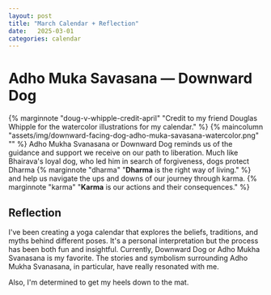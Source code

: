 ```yaml
---
layout: post
title: "March Calendar + Reflection"
date:   2025-03-01
categories: calendar
---
```

# Adho Muka Savasana — Downward Dog
{% marginnote "doug-v-whipple-credit-april" "Credit to my friend Douglas Whipple for the watercolor illustrations for my calendar." %}
{% maincolumn "assets/img/downward-facing-dog-adho-muka-savasana-watercolor.png" "" %}
Adho Mukha Svanasana or Downward Dog reminds us of the guidance and support we receive on our path to liberation. Much like Bhairava's loyal dog, who led him in search of forgiveness, dogs protect Dharma
{% marginnote "dharma" "**Dharma** is the right way of living." %}
and help us navigate the ups and downs of our journey through karma.
{% marginnote "karma" "**Karma** is our actions and their consequences." %}

## Reflection
I've been creating a yoga calendar that explores the beliefs, traditions, and myths behind different poses. It's a personal interpretation but the process has been both fun and insightful. Currently, Downward Dog or Adho Mukha Svanasana is my favorite. The stories and symbolism surrounding Adho Mukha Svanasana, in particular, have really resonated with me.

Also, I'm determined to get my heels down to the mat.






